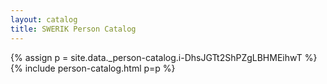 ```yaml
---
layout: catalog
title: SWERIK Person Catalog
---
```

{% assign p = site.data._person-catalog.i-DhsJGTt2ShPZgLBHMEihwT %}
{% include person-catalog.html p=p %}

